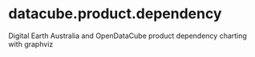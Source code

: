 # datacube.product.dependency
Digital Earth Australia and OpenDataCube product dependency charting with graphviz
